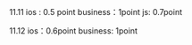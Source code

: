 11.11
ios : 0.5 point
business：1point
js: 0.7point

11.12
ios：0.6point
business: 1point
<!--stackedit_data:
eyJoaXN0b3J5IjpbMTgzMzE2MDY3Niw1MTU2ODc5MDQsLTI0OT
gzNTEzOSwtNDk2MjgyNzg2XX0=
-->